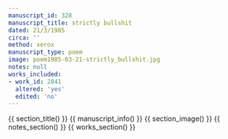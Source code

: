```yaml
---
manuscript_id: 328
manuscript_title: strictly bullshit
dated: 21/3/1985
circa: ''
method: xerox
manuscript_type: poem
image: poem1985-03-21-strictly_bullshit.jpg
notes: null
works_included:
- work_id: 2841
  altered: 'yes'
  edited: 'no'
---
```


{{ section_title() }}
{{ manuscript_info() }}
{{ section_image() }}
{{ notes_section() }}
{{ works_section() }}
